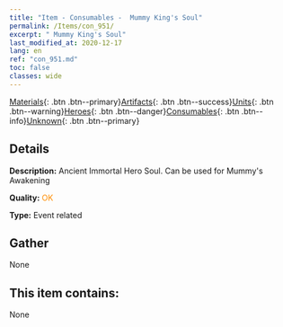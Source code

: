 ```yaml
---
title: "Item - Consumables -  Mummy King's Soul"
permalink: /Items/con_951/
excerpt: " Mummy King's Soul"
last_modified_at: 2020-12-17
lang: en
ref: "con_951.md"
toc: false
classes: wide
---
```

 [Materials](/Items/){: .btn .btn--primary}[Artifacts](/Items/Artifacts/){: .btn .btn--success}[Units](/Items/Units/){: .btn .btn--warning}[Heroes](/Items/Heroes/){: .btn .btn--danger}[Consumables](/Items/Consumables/){: .btn .btn--info}[Unknown](/Items/Unknown/){: .btn .btn--primary}

## Details
 **Description:** Ancient Immortal Hero Soul. Can be used for Mummy's Awakening

 **Quality:** <span style="color: #FF8C00">OK</span>

 **Type:** Event related

## Gather

  None

## This item contains:

  None

